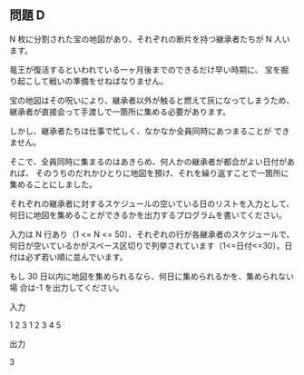 ## 問題 D

N 枚に分割された宝の地図があり、それぞれの断片を持つ継承者たちが N 人います。

竜王が復活するといわれている一ヶ月後までのできるだけ早い時期に、
宝を掘り起こして戦いの準備をせねばなりません。

宝の地図はその呪いにより、継承者以外が触ると燃えて灰になってしまうため、
継承者が直接会って手渡しで一箇所に集める必要があります。

しかし、継承者たちは仕事で忙しく、なかなか全員同時にあつまることが
できません。

そこで、全員同時に集まるのはあきらめ、何人かの継承者が都合がよい日付があれば、
そのうちのだれかひとりに地図を預け、それを繰り返すことで一箇所に
集めることにしました。

それぞれの継承者に対するスケジュールの空いている日のリストを入力として、
何日に地図を集めることができるかを出力するプログラムを書いてください。

入力は N 行あり（1 <= N <= 50）、それぞれの行が各継承者のスケジュールで、
何日が空いているかがスペース区切りで列挙されています（1<=日付<=30）。日
付は必ず若い順に並んでいます。

もし 30 日以内に地図を集められるなら、何日に集められるかを、集められない場
合は-1 を出力してください。

入力

1
2 3
1 2
3 4 5

出力

3
